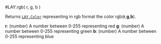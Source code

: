 #LAY.rgb( r, g, b )  

Returns [`LAY.Color`](../object/Color.md) representing in rgb format the color rgb(**r**,**g**,**b**).  

**r**: (number) A number between 0-255 representing red
**g**: (number) A number between 0-255 representing green
**b**: (number) A number between 0-255 representing blue  
